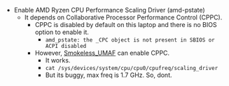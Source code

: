 * Enable AMD Ryzen CPU Performance Scaling Driver (amd-pstate)
  * It depends on Collaborative Processor Performance Control (CPPC).
    * CPPC is disabled by default on this laptop and there is no BIOS option to enable it.
      * ```amd_pstate: the _CPC object is not present in SBIOS or ACPI disabled```
    * However, [Smokeless_UMAF](https://github.com/DavidS95/Smokeless_UMAF) can enable CPPC.
      * It works.
      * ```cat /sys/devices/system/cpu/cpu0/cpufreq/scaling_driver```
      * But its buggy, max freq is 1.7 GHz. So, dont.
